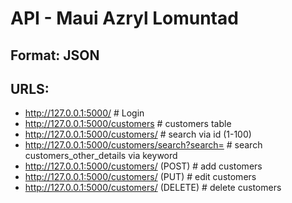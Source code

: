 # API - Maui Azryl Lomuntad
## Format: JSON
## URLS:
* http://127.0.0.1:5000/                                      # Login
* http://127.0.0.1:5000/customers                             # customers table
* http://127.0.0.1:5000/customers/<id>                        # search via id (1-100)
* http://127.0.0.1:5000/customers/search?search=<keyword>     # search customers_other_details via keyword
* http://127.0.0.1:5000/customers/ (POST)                     # add customers
* http://127.0.0.1:5000/customers/ (PUT)                      # edit customers
* http://127.0.0.1:5000/customers/ (DELETE)                   # delete customers

